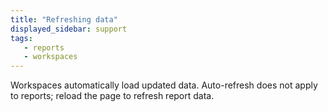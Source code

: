 ```yaml
---
title: "Refreshing data"
displayed_sidebar: support
tags:
   - reports
   - workspaces
---
```

Workspaces automatically load updated data. Auto-refresh does not apply to reports; reload the page to refresh report data.